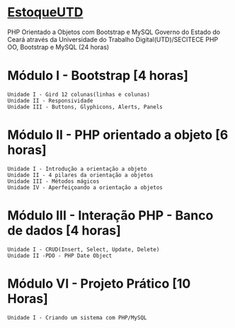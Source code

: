# [EstoqueUTD](https://github.com/PHPcomRapadura/ProjetoEstoqueUTD)
PHP Orientado a Objetos com Bootstrap e MySQL
Governo do Estado do Ceará através da Universidade do Trabalho Digital(UTD)/SECITECE PHP OO, Bootstrap e
MySQL (24 horas)


# Módulo I - Bootstrap [4 horas]
```
Unidade I - Gird 12 colunas(linhas e colunas)
Unidade II - Responsividade
Unidade III - Buttons, Glyphicons, Alerts, Panels
```
# Módulo II - PHP orientado a objeto [6 horas]
```
Unidade I - Introdução a orientação a objeto
Unidade II - 4 pilares da orientação a objetos
Unidade III - Métodos mágicos
Unidade IV - Aperfeiçoando a orientação a objetos
```
# Módulo III - Interação PHP - Banco de dados [4 horas]
```
Unidade I - CRUD(Insert, Select, Update, Delete)
Unidade II -PDO - PHP Date Object
```
# Módulo VI - Projeto Prático [10 Horas]
```
Unidade I - Criando um sistema com PHP/MySQL
```
